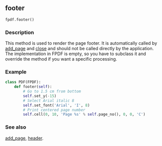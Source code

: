 ## footer ##

```python
fpdf.footer()
```

### Description ###

This method is used to render the page footer. It is automatically called by [add_page](add_page.md) and [close](close.md) and should not be called directly by the application. The implementation in FPDF is empty, so you have to subclass it and override the method if you want a specific processing.

### Example ###
```python
class PDF(FPDF):
    def footer(self):
        # Go to 1.5 cm from bottom
        self.set_y(-15)
        # Select Arial italic 8
        self.set_font('Arial', 'I', 8)
        # Print centered page number
        self.cell(0, 10, 'Page %s' % self.page_no(), 0, 0, 'C')
```

### See also ###

[add_page](add_page.md), [header](header.md).
